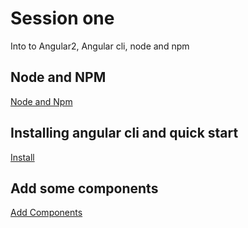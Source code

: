 
# Session one

Into to Angular2, Angular cli, node and npm

## Node and NPM

[Node and Npm](node.md)

## Installing angular cli and quick start

[Install](install.md)

## Add some components

[Add Components](app1.md)